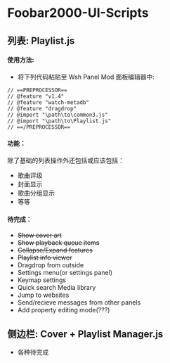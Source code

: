 # Foobar2000-UI-Scripts

## 列表: Playlist.js

#### 使用方法:
* 将下列代码粘贴至 Wsh Panel Mod 面板编辑器中:
```
// ==PREPROCESSOR==
// @feature "v1.4"
// @feature "watch-metadb"
// @feature "dragdrop"
// @import "\path\to\common3.js"
// @import "\path\to\Playlist.js"
// ==/PREPROCESSOR==
```
#### 功能：
除了基础的列表操作外还包括或应该包括：
* 歌曲评级
* 封面显示
* 歌曲分组显示
* 等等

#### 待完成：
* ~~Show cover art~~
* ~~Show playback queue items~~
* ~~Collapse/Expand features~~
* ~~Playlist info viewer~~
* Dragdrop from outside
* Settings menu(or settings panel)
* Keymap settings
* Quick search Media library
* Jump to websites
* Send/recieve messages from other panels
* Add property editing mode(???)

## 侧边栏: Cover + Playlist Manager.js
* 各种待完成

